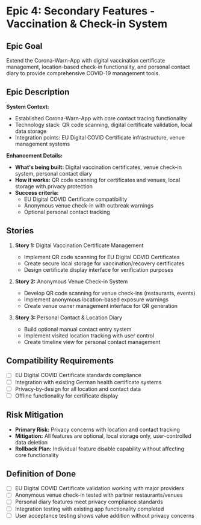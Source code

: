 # Epic 4: Secondary Features - Vaccination & Check-in System

## Epic Goal

Extend the Corona-Warn-App with digital vaccination certificate management, location-based check-in functionality, and personal contact diary to provide comprehensive COVID-19 management tools.

## Epic Description

**System Context:**
- Established Corona-Warn-App with core contact tracing functionality
- Technology stack: QR code scanning, digital certificate validation, local data storage
- Integration points: EU Digital COVID Certificate infrastructure, venue management systems

**Enhancement Details:**
- **What's being built:** Digital vaccination certificates, venue check-in system, personal contact diary
- **How it works:** QR code scanning for certificates and venues, local storage with privacy protection
- **Success criteria:**
  - EU Digital COVID Certificate compatibility
  - Anonymous venue check-in with outbreak warnings
  - Optional personal contact tracking

## Stories

1. **Story 1:** Digital Vaccination Certificate Management
   - Implement QR code scanning for EU Digital COVID Certificates
   - Create secure local storage for vaccination/recovery certificates
   - Design certificate display interface for verification purposes

2. **Story 2:** Anonymous Venue Check-in System
   - Develop QR code scanning for venue check-ins (restaurants, events)
   - Implement anonymous location-based exposure warnings
   - Create venue owner management interface for QR generation

3. **Story 3:** Personal Contact & Location Diary
   - Build optional manual contact entry system
   - Implement visited location tracking with user control
   - Create timeline view for personal contact management

## Compatibility Requirements

- [ ] EU Digital COVID Certificate standards compliance
- [ ] Integration with existing German health certificate systems
- [ ] Privacy-by-design for all location and contact data
- [ ] Offline functionality for certificate display

## Risk Mitigation

- **Primary Risk:** Privacy concerns with location and contact tracking
- **Mitigation:** All features are optional, local storage only, user-controlled data deletion
- **Rollback Plan:** Individual feature disable capability without affecting core functionality

## Definition of Done

- [ ] EU Digital COVID Certificate validation working with major providers
- [ ] Anonymous venue check-in tested with partner restaurants/venues
- [ ] Personal diary features meet privacy compliance standards
- [ ] Integration testing with existing app functionality completed
- [ ] User acceptance testing shows value addition without privacy concerns
